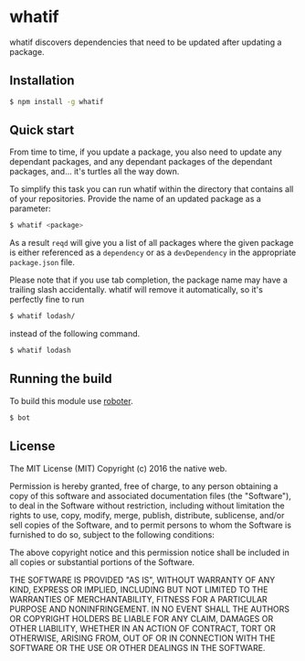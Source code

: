 # whatif

whatif discovers dependencies that need to be updated after updating a package.

## Installation

```bash
$ npm install -g whatif
```

## Quick start

From time to time, if you update a package, you also need to update any dependant packages, and any dependant packages of the dependant packages, and… it's turtles all the way down.

To simplify this task you can run whatif within the directory that contains all of your repositories. Provide the name of an updated package as a parameter:

```bash
$ whatif <package>
```

As a result `reqd` will give you a list of all packages where the given package is either referenced as a `dependency` or as a `devDependency` in the appropriate `package.json` file.

Please note that if you use tab completion, the package name may have a trailing slash accidentally. whatif will remove it automatically, so it's perfectly fine to run

```bash
$ whatif lodash/
```

instead of the following command.

```bash
$ whatif lodash
```

## Running the build

To build this module use [roboter](https://www.npmjs.com/package/roboter).

```bash
$ bot
```

## License

The MIT License (MIT)
Copyright (c) 2016 the native web.

Permission is hereby granted, free of charge, to any person obtaining a copy of this software and associated documentation files (the "Software"), to deal in the Software without restriction, including without limitation the rights to use, copy, modify, merge, publish, distribute, sublicense, and/or sell copies of the Software, and to permit persons to whom the Software is furnished to do so, subject to the following conditions:

The above copyright notice and this permission notice shall be included in all copies or substantial portions of the Software.

THE SOFTWARE IS PROVIDED "AS IS", WITHOUT WARRANTY OF ANY KIND, EXPRESS OR IMPLIED, INCLUDING BUT NOT LIMITED TO THE WARRANTIES OF MERCHANTABILITY, FITNESS FOR A PARTICULAR PURPOSE AND NONINFRINGEMENT. IN NO EVENT SHALL THE AUTHORS OR COPYRIGHT HOLDERS BE LIABLE FOR ANY CLAIM, DAMAGES OR OTHER LIABILITY, WHETHER IN AN ACTION OF CONTRACT, TORT OR OTHERWISE, ARISING FROM, OUT OF OR IN CONNECTION WITH THE SOFTWARE OR THE USE OR OTHER DEALINGS IN THE SOFTWARE.
